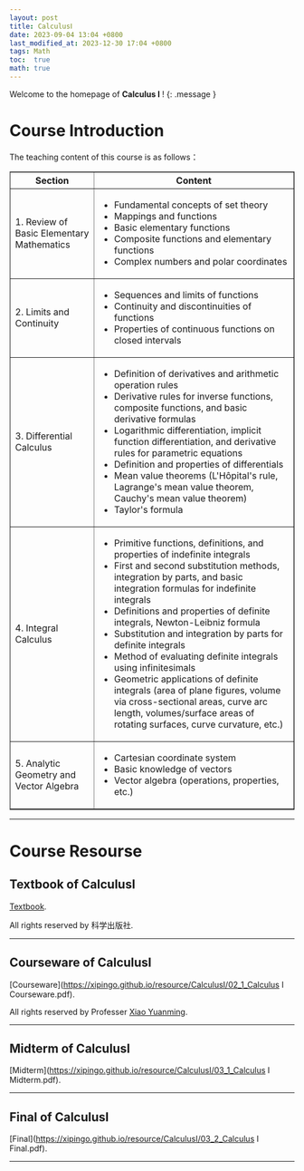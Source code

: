 ```yaml
---
layout: post
title: CalculusⅠ
date: 2023-09-04 13:04 +0800
last_modified_at: 2023-12-30 17:04 +0800
tags: Math
toc:  true
math: true
---
```

Welcome to the homepage of **Calculus Ⅰ** !
{: .message }

# Course Introduction

The teaching content of this course is as follows：   

<table border="1" width="100%">
<tr>
<th>Section</th>
<th>Content</th>
</tr>
<tr>
<td>1. Review of Basic Elementary Mathematics</td>
<td>
<ul>
<li>Fundamental concepts of set theory</li>
<li>Mappings and functions</li>
<li>Basic elementary functions</li>
<li>Composite functions and elementary functions</li>
<li>Complex numbers and polar coordinates</li>
</ul>
</td>
</tr>
<tr>
<td>2. Limits and Continuity</td>
<td>
<ul>
<li>Sequences and limits of functions</li>
<li>Continuity and discontinuities of functions</li>
<li>Properties of continuous functions on closed intervals</li>
</ul>
</td>
</tr>
<tr>
<td>3. Differential Calculus</td>
<td>
<ul>
<li>Definition of derivatives and arithmetic operation rules</li>
<li>Derivative rules for inverse functions, composite functions, and basic derivative formulas</li>
<li>Logarithmic differentiation, implicit function differentiation, and derivative rules for parametric equations</li>
<li>Definition and properties of differentials</li>
<li>Mean value theorems (L'Hôpital's rule, Lagrange's mean value theorem, Cauchy's mean value theorem)</li>
<li>Taylor's formula</li>
</ul>
</td>
</tr>
<tr>
<td>4. Integral Calculus</td>
<td>
<ul>
<li>Primitive functions, definitions, and properties of indefinite integrals</li>
<li>First and second substitution methods, integration by parts, and basic integration formulas for indefinite integrals</li>
<li>Definitions and properties of definite integrals, Newton-Leibniz formula</li>
<li>Substitution and integration by parts for definite integrals</li>
<li>Method of evaluating definite integrals using infinitesimals</li>
<li>Geometric applications of definite integrals (area of plane figures, volume via cross-sectional areas, curve arc length, volumes/surface areas of rotating surfaces, curve curvature, etc.)</li>
</ul>
</td>
</tr>
<tr>
<td>5. Analytic Geometry and Vector Algebra</td>
<td>
<ul>
<li>Cartesian coordinate system</li>
<li>Basic knowledge of vectors</li>
<li>Vector algebra (operations, properties, etc.)</li>
</ul>
</td>
</tr>
</table>

-----

# Course Resourse

## Textbook of CalculusⅠ

 [Textbook](https://www.icourse163.org/course/NJU-1462027163).

All rights reserved by 科学出版社.

-----

## Courseware of CalculusⅠ

 [Courseware](https://xipingo.github.io/resource/CalculusⅠ/02_1_Calculus I Courseware.pdf).
 

 All rights reserved by Professer [Xiao Yuanming](https://math.nju.edu.cn/jzyg/apypl/20240321/i261787.html).

-----

## Midterm of CalculusⅠ

 [Midterm](https://xipingo.github.io/resource/CalculusⅠ/03_1_Calculus I Midterm.pdf).

-----

## Final of CalculusⅠ

 [Final](https://xipingo.github.io/resource/CalculusⅠ/03_2_Calculus I Final.pdf).

-----
